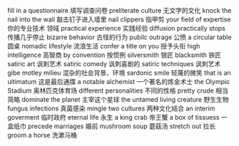 fill in a questionnaire                 填写调查问卷
preliterate culture                     无文字的文化
knock the nail into the wall            敲击钉子进入墙里
          nail clippers                 指甲剪
your field of expertise                 你的专业技术 领域
    practical experience                实践经验
diffusion practically stops             传播几乎停止
bizarre behavior                        古怪的行为
pubilc outrage                          公愤
a circular table                        圆桌
nomadic lifestyle                       流浪生活
confer a title on you                   授予头衔
high intelligence                       高智商
by convention                           按惯例
silversmith                             银匠
 blacksmith                             铁匠
satiric art                             讽刺艺术
satiric comedy                          讽刺喜剧的
satiric techniques                      讽刺艺术
gibe
motley milieu                           混杂的社会背景、环境
sardonic smile                          轻蔑的微笑
that is an ultimatum                    这是最后通牒
a notable alchemist                     一个著名的炼金术士
the Olympic Stadium                     奥林匹克体育场
different personalities                 不同的性格
pretty crude                            相当简略
dominate the planet                     主宰这个星球
the untamed living creature             野生生物
fungus infections                       真菌感染
mingle two cultures                     两种文化结合
an interim goverment                    临时政府
eternal life                            永生
a king crab                             帝王蟹
a box of tissuess                       一盒纸巾
precede marriages                       婚前
mushroom soup                           蘑菇汤
stretch out                             拉长
groom a horse                           洗漱马桶












